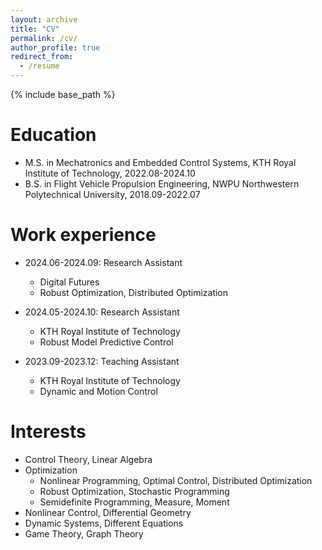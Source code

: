 ```yaml
---
layout: archive
title: "CV"
permalink: /cv/
author_profile: true
redirect_from:
  - /resume
---
```


{% include base_path %}

Education
======
* M.S. in Mechatronics and Embedded Control Systems, KTH Royal Institute of Technology, 2022.08-2024.10
* B.S. in Flight Vehicle Propulsion Engineering, NWPU Northwestern Polytechnical University, 2018.09-2022.07

Work experience
======
* 2024.06-2024.09: Research Assistant
  * Digital Futures
  * Robust Optimization, Distributed Optimization

* 2024.05-2024.10: Research Assistant
  * KTH Royal Institute of Technology
  * Robust Model Predictive Control

* 2023.09-2023.12: Teaching Assistant
  * KTH Royal Institute of Technology
  * Dynamic and Motion Control
  
Interests
======
* Control Theory, Linear Algebra
* Optimization
  * Nonlinear Programming, Optimal Control, Distributed Optimization
  * Robust Optimization, Stochastic Programming
  * Semidefinite Programming, Measure, Moment
* Nonlinear Control, Differential Geometry
* Dynamic Systems, Different Equations
* Game Theory, Graph Theory
